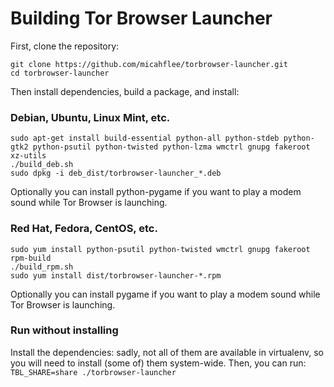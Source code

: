 # Building Tor Browser Launcher

First, clone the repository:

    git clone https://github.com/micahflee/torbrowser-launcher.git
    cd torbrowser-launcher

Then install dependencies, build a package, and install:

### Debian, Ubuntu, Linux Mint, etc.

    sudo apt-get install build-essential python-all python-stdeb python-gtk2 python-psutil python-twisted python-lzma wmctrl gnupg fakeroot xz-utils
    ./build_deb.sh
    sudo dpkg -i deb_dist/torbrowser-launcher_*.deb

Optionally you can install python-pygame if you want to play a modem sound while Tor Browser is launching.

### Red Hat, Fedora, CentOS, etc.

    sudo yum install python-psutil python-twisted wmctrl gnupg fakeroot rpm-build
    ./build_rpm.sh
    sudo yum install dist/torbrowser-launcher-*.rpm

Optionally you can install pygame if you want to play a modem sound while Tor Browser is launching.

### Run without installing

Install the dependencies: sadly, not all of them are available in virtualenv, so you will need to install (some of) them system-wide.
Then, you can run: `TBL_SHARE=share ./torbrowser-launcher`

